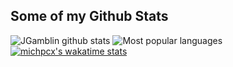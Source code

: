 ## Some of my Github Stats
![JGamblin github stats](https://github-readme-stats.vercel.app/api?username=michpcx&show_icons=true&theme=codeSTACKr&count_private=true)
![Most popular languages](https://github-readme-stats.vercel.app/api/top-langs/?username=michpcx&hide=html&theme=codeSTACKr)
[![michpcx's wakatime stats](https://github-readme-stats.vercel.app/api/wakatime?username=michpcx)](https://github.com/michpcx/github-readme-stats)

